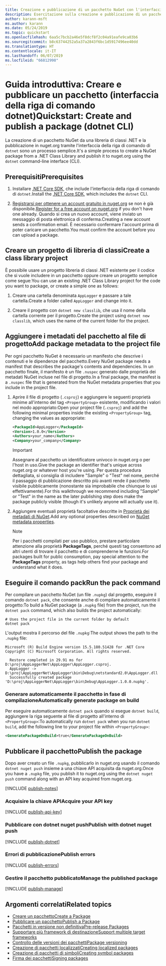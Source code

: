 ```yaml
---
title: Creazione e pubblicazione di un pacchetto NuGet con l'interfaccia della riga di comando di dotnet
description: Esercitazione sulla creazione e pubblicazione di un pacchetto NuGet tramite l'interfaccia della riga di comando di .NET Core, ovvero dotnet.
author: karann-msft
ms.author: karann
ms.date: 05/24/2019
ms.topic: quickstart
ms.openlocfilehash: 6aa5c7bcb2a46e5f8dcf8f2c04a91eafe9ca03b6
ms.sourcegitcommit: b8c63744252a5a37a2843f6bc1d5917496ee40dd
ms.translationtype: HT
ms.contentlocale: it-IT
ms.lasthandoff: 06/07/2019
ms.locfileid: "66812998"
---
```

# <a name="quickstart-create-and-publish-a-package-dotnet-cli"></a><span data-ttu-id="93dd2-103">Guida introduttiva: Creare e pubblicare un pacchetto (interfaccia della riga di comando dotnet)</span><span class="sxs-lookup"><span data-stu-id="93dd2-103">Quickstart: Create and publish a package (dotnet CLI)</span></span>

<span data-ttu-id="93dd2-104">La creazione di un pacchetto NuGet da una libreria di classi .NET e la pubblicazione in nuget.org tramite l'interfaccia della riga di comando di `dotnet` sono un processo semplice.</span><span class="sxs-lookup"><span data-stu-id="93dd2-104">It's a simple process to create a NuGet package from a .NET Class Library and publish it to nuget.org using the `dotnet` command-line interface (CLI).</span></span>

## <a name="prerequisites"></a><span data-ttu-id="93dd2-105">Prerequisiti</span><span class="sxs-lookup"><span data-stu-id="93dd2-105">Prerequisites</span></span>

1. <span data-ttu-id="93dd2-106">Installare [.NET Core SDK](https://www.microsoft.com/net/download/), che include l'interfaccia della riga di comando di `dotnet`.</span><span class="sxs-lookup"><span data-stu-id="93dd2-106">Install the [.NET Core SDK](https://www.microsoft.com/net/download/), which includes the `dotnet` CLI.</span></span>

1. <span data-ttu-id="93dd2-107">[Registrarsi per ottenere un account gratuito in nuget.org](https://www.nuget.org/users/account/LogOn?returnUrl=%2F) se non è già disponibile.</span><span class="sxs-lookup"><span data-stu-id="93dd2-107">[Register for a free account on nuget.org](https://www.nuget.org/users/account/LogOn?returnUrl=%2F) if you don't have one already.</span></span> <span data-ttu-id="93dd2-108">Quando si crea un nuovo account, viene inviato un messaggio di posta elettronica di conferma.</span><span class="sxs-lookup"><span data-stu-id="93dd2-108">Creating a new account sends a confirmation email.</span></span> <span data-ttu-id="93dd2-109">È necessario confermare l'account prima di poter caricare un pacchetto.</span><span class="sxs-lookup"><span data-stu-id="93dd2-109">You must confirm the account before you can upload a package.</span></span>

## <a name="create-a-class-library-project"></a><span data-ttu-id="93dd2-110">Creare un progetto di libreria di classi</span><span class="sxs-lookup"><span data-stu-id="93dd2-110">Create a class library project</span></span>

<span data-ttu-id="93dd2-111">È possibile usare un progetto libreria di classi .NET esistente per il codice che si vuole includere in un pacchetto oppure creare un progetto semplice come segue:</span><span class="sxs-lookup"><span data-stu-id="93dd2-111">You can use an existing .NET Class Library project for the code you want to package, or create a simple one as follows:</span></span>

1. <span data-ttu-id="93dd2-112">Creare una cartella denominata `AppLogger` e passare a tale cartella.</span><span class="sxs-lookup"><span data-stu-id="93dd2-112">Create a folder called `AppLogger` and change into it.</span></span>

1. <span data-ttu-id="93dd2-113">Creare il progetto con `dotnet new classlib`, che usa il nome della cartella corrente per il progetto.</span><span class="sxs-lookup"><span data-stu-id="93dd2-113">Create the project using `dotnet new classlib`, which uses the name of the current folder for the project.</span></span>

## <a name="add-package-metadata-to-the-project-file"></a><span data-ttu-id="93dd2-114">Aggiungere i metadati del pacchetto al file di progetto</span><span class="sxs-lookup"><span data-stu-id="93dd2-114">Add package metadata to the project file</span></span>

<span data-ttu-id="93dd2-115">Per ogni pacchetto NuGet è necessario un manifesto che descrive i contenuti e le dipendenze del pacchetto.</span><span class="sxs-lookup"><span data-stu-id="93dd2-115">Every NuGet package needs a manifest that describes the package's contents and dependencies.</span></span> <span data-ttu-id="93dd2-116">In un pacchetto finale, il manifesto è un file `.nuspec` generato dalle proprietà dei metadati NuGet incluse nel file di progetto.</span><span class="sxs-lookup"><span data-stu-id="93dd2-116">In a final package, the manifest is a `.nuspec` file that is generated from the NuGet metadata properties that you include in the project file.</span></span>

1. <span data-ttu-id="93dd2-117">Aprire il file di progetto (`.csproj`) e aggiungere le seguenti proprietà minime all'interno del tag `<PropertyGroup>` esistente, modificando i valori nel modo appropriato:</span><span class="sxs-lookup"><span data-stu-id="93dd2-117">Open your project file (`.csproj`) and add the following minimal properties inside the existing `<PropertyGroup>` tag, changing the values as appropriate:</span></span>

    ```xml
    <PackageId>AppLogger</PackageId>
    <Version>1.0.0</Version>
    <Authors>your_name</Authors>
    <Company>your_company</Company>
    ```

    > [!Important]
    > <span data-ttu-id="93dd2-118">Assegnare al pacchetto un identificatore univoco in nuget.org o per l'host in uso.</span><span class="sxs-lookup"><span data-stu-id="93dd2-118">Give the package an identifier that's unique across nuget.org or whatever host you're using.</span></span> <span data-ttu-id="93dd2-119">Per questa procedura dettagliata, si consiglia di includere "Sample" o "Test" nel nome, perché il passaggio di pubblicazione descritto più avanti rende il pacchetto visibile pubblicamente (nonostante sia improbabile che chiunque lo usi effettivamente).</span><span class="sxs-lookup"><span data-stu-id="93dd2-119">For this walkthrough we recommend including "Sample" or "Test" in the name as the later publishing step does make the package publicly visible (though it's unlikely anyone will actually use it).</span></span>

1. <span data-ttu-id="93dd2-120">Aggiungere eventuali proprietà facoltative descritte in [Proprietà dei metadati di NuGet](/dotnet/core/tools/csproj#nuget-metadata-properties).</span><span class="sxs-lookup"><span data-stu-id="93dd2-120">Add any optional properties described on [NuGet metadata properties](/dotnet/core/tools/csproj#nuget-metadata-properties).</span></span>

    > [!Note]
    > <span data-ttu-id="93dd2-121">Per i pacchetti compilati per uso pubblico, prestare particolare attenzione alla proprietà **PackageTags**, perché questi tag consentono ad altri utenti di trovare il pacchetto e di comprenderne le funzioni.</span><span class="sxs-lookup"><span data-stu-id="93dd2-121">For packages built for public consumption, pay special attention to the **PackageTags** property, as tags help others find your package and understand what it does.</span></span>

## <a name="run-the-pack-command"></a><span data-ttu-id="93dd2-122">Eseguire il comando pack</span><span class="sxs-lookup"><span data-stu-id="93dd2-122">Run the pack command</span></span>

<span data-ttu-id="93dd2-123">Per compilare un pacchetto NuGet (un file `.nupkg`) dal progetto, eseguire il comando `dotnet pack`, che consente anche di compilare automaticamente il progetto:</span><span class="sxs-lookup"><span data-stu-id="93dd2-123">To build a NuGet package (a `.nupkg` file) from the project, run the `dotnet pack` command, which also builds the project automatically:</span></span>

```cli
# Uses the project file in the current folder by default
dotnet pack
```

<span data-ttu-id="93dd2-124">L'output mostra il percorso del file `.nupkg`:</span><span class="sxs-lookup"><span data-stu-id="93dd2-124">The output shows the path to the `.nupkg` file:</span></span>

```output
Microsoft (R) Build Engine version 15.5.180.51428 for .NET Core
Copyright (C) Microsoft Corporation. All rights reserved.

  Restore completed in 29.91 ms for D:\proj\AppLoggerNet\AppLogger\AppLogger.csproj.
  AppLogger -> D:\proj\AppLoggerNet\AppLogger\bin\Debug\netstandard2.0\AppLogger.dll
  Successfully created package 'D:\proj\AppLoggerNet\AppLogger\bin\Debug\AppLogger.1.0.0.nupkg'.
```

### <a name="automatically-generate-package-on-build"></a><span data-ttu-id="93dd2-125">Generare automaticamente il pacchetto in fase di compilazione</span><span class="sxs-lookup"><span data-stu-id="93dd2-125">Automatically generate package on build</span></span>

<span data-ttu-id="93dd2-126">Per eseguire automaticamente `dotnet pack` quando si esegue `dotnet build`, aggiungere la riga seguente al file di progetto all'interno di `<PropertyGroup>`:</span><span class="sxs-lookup"><span data-stu-id="93dd2-126">To automatically run `dotnet pack` when you run `dotnet build`, add the following line to your project file within `<PropertyGroup>`:</span></span>

```xml
<GeneratePackageOnBuild>true</GeneratePackageOnBuild>
```

## <a name="publish-the-package"></a><span data-ttu-id="93dd2-127">Pubblicare il pacchetto</span><span class="sxs-lookup"><span data-stu-id="93dd2-127">Publish the package</span></span>

<span data-ttu-id="93dd2-128">Dopo aver creato un file `.nupkg`, pubblicarlo in nuget.org usando il comando `dotnet nuget push` insieme a una chiave API acquisita da nuget.org.</span><span class="sxs-lookup"><span data-stu-id="93dd2-128">Once you have a `.nupkg` file, you publish it to nuget.org using the `dotnet nuget push` command along with an API key acquired from nuget.org.</span></span>

[!INCLUDE [publish-notes](includes/publish-notes.md)]

### <a name="acquire-your-api-key"></a><span data-ttu-id="93dd2-129">Acquisire la chiave API</span><span class="sxs-lookup"><span data-stu-id="93dd2-129">Acquire your API key</span></span>

[!INCLUDE [publish-api-key](includes/publish-api-key.md)]

### <a name="publish-with-dotnet-nuget-push"></a><span data-ttu-id="93dd2-130">Pubblicare con dotnet nuget push</span><span class="sxs-lookup"><span data-stu-id="93dd2-130">Publish with dotnet nuget push</span></span>

[!INCLUDE [publish-dotnet](includes/publish-dotnet.md)]

### <a name="publish-errors"></a><span data-ttu-id="93dd2-131">Errori di pubblicazione</span><span class="sxs-lookup"><span data-stu-id="93dd2-131">Publish errors</span></span>

[!INCLUDE [publish-errors](includes/publish-errors.md)]

### <a name="manage-the-published-package"></a><span data-ttu-id="93dd2-132">Gestire il pacchetto pubblicato</span><span class="sxs-lookup"><span data-stu-id="93dd2-132">Manage the published package</span></span>

[!INCLUDE [publish-manage](includes/publish-manage.md)]

## <a name="related-topics"></a><span data-ttu-id="93dd2-133">Argomenti correlati</span><span class="sxs-lookup"><span data-stu-id="93dd2-133">Related topics</span></span>

- [<span data-ttu-id="93dd2-134">Creare un pacchetto</span><span class="sxs-lookup"><span data-stu-id="93dd2-134">Create a Package</span></span>](../create-packages/creating-a-package.md)
- [<span data-ttu-id="93dd2-135">Pubblicare un pacchetto</span><span class="sxs-lookup"><span data-stu-id="93dd2-135">Publish a Package</span></span>](../create-packages/publish-a-package.md)
- [<span data-ttu-id="93dd2-136">Pacchetti in versione non definitiva</span><span class="sxs-lookup"><span data-stu-id="93dd2-136">Pre-release Packages</span></span>](../create-packages/Prerelease-Packages.md)
- [<span data-ttu-id="93dd2-137">Supportare più framework di destinazione</span><span class="sxs-lookup"><span data-stu-id="93dd2-137">Support multiple target frameworks</span></span>](../create-packages/supporting-multiple-target-frameworks.md)
- [<span data-ttu-id="93dd2-138">Controllo delle versioni dei pacchetti</span><span class="sxs-lookup"><span data-stu-id="93dd2-138">Package versioning</span></span>](../reference/package-versioning.md)
- [<span data-ttu-id="93dd2-139">Creazione di pacchetti localizzati</span><span class="sxs-lookup"><span data-stu-id="93dd2-139">Creating localized packages</span></span>](../create-packages/creating-localized-packages.md)
- [<span data-ttu-id="93dd2-140">Creazione di pacchetti di simboli</span><span class="sxs-lookup"><span data-stu-id="93dd2-140">Creating symbol packages</span></span>](../create-packages/symbol-packages-snupkg.md)
- [<span data-ttu-id="93dd2-141">Firma dei pacchetti</span><span class="sxs-lookup"><span data-stu-id="93dd2-141">Signing packages</span></span>](../create-packages/Sign-a-package.md)
